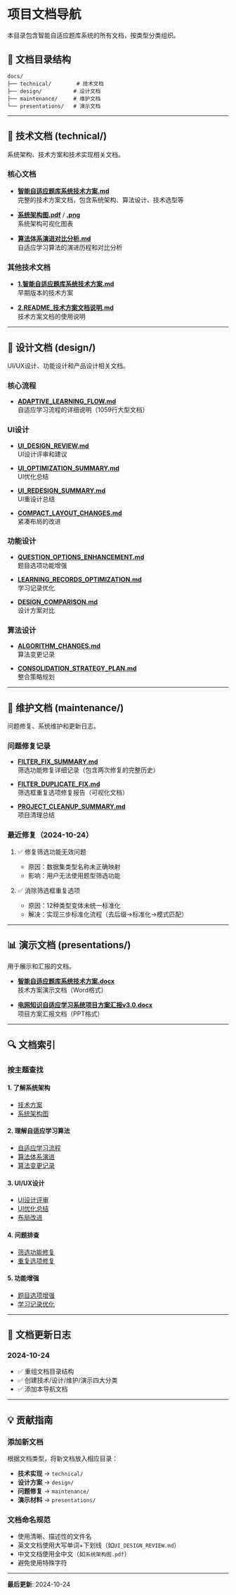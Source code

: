 # 项目文档导航

本目录包含智能自适应题库系统的所有文档，按类型分类组织。

## 📂 文档目录结构

```
docs/
├── technical/        # 技术文档
├── design/          # 设计文档
├── maintenance/     # 维护文档
└── presentations/   # 演示文档
```

---

## 📘 技术文档 (technical/)

系统架构、技术方案和技术实现相关文档。

### 核心文档
- **[智能自适应题库系统技术方案.md](technical/智能自适应题库系统技术方案.md)**  
  完整的技术方案文档，包含系统架构、算法设计、技术选型等

- **[系统架构图.pdf](technical/系统架构图.pdf)** / **[.png](technical/系统架构图.png)**  
  系统架构可视化图表

- **[算法体系演进对比分析.md](technical/3.算法体系演进对比分析.md)**  
  自适应学习算法的演进历程和对比分析

### 其他技术文档
- **[1.智能自适应题库系统技术方案.md](technical/1.智能自适应题库系统技术方案.md)**  
  早期版本的技术方案

- **[2.README_技术方案文档说明.md](technical/2.README_技术方案文档说明.md)**  
  技术方案文档的使用说明

---

## 🎨 设计文档 (design/)

UI/UX设计、功能设计和产品设计相关文档。

### 核心流程
- **[ADAPTIVE_LEARNING_FLOW.md](design/ADAPTIVE_LEARNING_FLOW.md)**  
  自适应学习流程的详细说明（1059行大型文档）

### UI设计
- **[UI_DESIGN_REVIEW.md](design/UI_DESIGN_REVIEW.md)**  
  UI设计评审和建议

- **[UI_OPTIMIZATION_SUMMARY.md](design/UI_OPTIMIZATION_SUMMARY.md)**  
  UI优化总结

- **[UI_REDESIGN_SUMMARY.md](design/UI_REDESIGN_SUMMARY.md)**  
  UI重设计总结

- **[COMPACT_LAYOUT_CHANGES.md](design/COMPACT_LAYOUT_CHANGES.md)**  
  紧凑布局的改进

### 功能设计
- **[QUESTION_OPTIONS_ENHANCEMENT.md](design/QUESTION_OPTIONS_ENHANCEMENT.md)**  
  题目选项功能增强

- **[LEARNING_RECORDS_OPTIMIZATION.md](design/LEARNING_RECORDS_OPTIMIZATION.md)**  
  学习记录优化

- **[DESIGN_COMPARISON.md](design/DESIGN_COMPARISON.md)**  
  设计方案对比

### 算法设计
- **[ALGORITHM_CHANGES.md](design/ALGORITHM_CHANGES.md)**  
  算法变更记录

- **[CONSOLIDATION_STRATEGY_PLAN.md](design/CONSOLIDATION_STRATEGY_PLAN.md)**  
  整合策略规划

---

## 🔧 维护文档 (maintenance/)

问题修复、系统维护和更新日志。

### 问题修复记录
- **[FILTER_FIX_SUMMARY.md](maintenance/FILTER_FIX_SUMMARY.md)**  
  筛选功能修复详细记录（包含两次修复的完整历史）

- **[FILTER_DUPLICATE_FIX.md](maintenance/FILTER_DUPLICATE_FIX.md)**  
  筛选框重复选项修复报告（可视化文档）

- **[PROJECT_CLEANUP_SUMMARY.md](maintenance/PROJECT_CLEANUP_SUMMARY.md)**  
  项目清理总结

### 最近修复（2024-10-24）
1. ✅ 修复筛选功能无效问题
   - 原因：数据集类型名称未正确映射
   - 影响：用户无法使用题型筛选功能
   
2. ✅ 消除筛选框重复选项
   - 原因：12种类型变体未统一标准化
   - 解决：实现三步标准化流程（去后缀→标准化→模式匹配）

---

## 📊 演示文档 (presentations/)

用于展示和汇报的文档。

- **[智能自适应题库系统技术方案.docx](presentations/智能自适应题库系统技术方案.docx)**  
  技术方案演示文档（Word格式）

- **[电网知识自适应学习系统项目方案汇报v3.0.docx](presentations/电网知识自适应学习系统项目方案汇报v3.0.docx)**  
  项目方案汇报文档（PPT格式）

---

## 🔍 文档索引

### 按主题查找

#### 1. 了解系统架构
- [技术方案](technical/智能自适应题库系统技术方案.md)
- [系统架构图](technical/系统架构图.pdf)

#### 2. 理解自适应学习算法
- [自适应学习流程](design/ADAPTIVE_LEARNING_FLOW.md)
- [算法体系演进](technical/3.算法体系演进对比分析.md)
- [算法变更记录](design/ALGORITHM_CHANGES.md)

#### 3. UI/UX设计
- [UI设计评审](design/UI_DESIGN_REVIEW.md)
- [UI优化总结](design/UI_OPTIMIZATION_SUMMARY.md)
- [布局改进](design/COMPACT_LAYOUT_CHANGES.md)

#### 4. 问题排查
- [筛选功能修复](maintenance/FILTER_FIX_SUMMARY.md)
- [重复选项修复](maintenance/FILTER_DUPLICATE_FIX.md)

#### 5. 功能增强
- [题目选项增强](design/QUESTION_OPTIONS_ENHANCEMENT.md)
- [学习记录优化](design/LEARNING_RECORDS_OPTIMIZATION.md)

---

## 📝 文档更新日志

### 2024-10-24
- ✅ 重组文档目录结构
- ✅ 创建技术/设计/维护/演示四大分类
- ✅ 添加本导航文档

---

## 💡 贡献指南

### 添加新文档
根据文档类型，将新文档放入相应目录：
- **技术实现** → `technical/`
- **设计方案** → `design/`
- **问题修复** → `maintenance/`
- **演示材料** → `presentations/`

### 文档命名规范
- 使用清晰、描述性的文件名
- 英文文档使用大写单词+下划线（如`UI_DESIGN_REVIEW.md`）
- 中文文档使用全中文（如`系统架构图.pdf`）
- 避免使用特殊字符

---

**最后更新**: 2024-10-24
